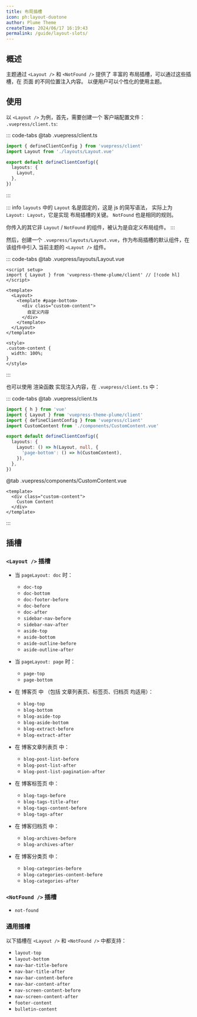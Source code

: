 ```yaml
---
title: 布局插槽
icon: ph:layout-duotone
author: Plume Theme
createTime: 2024/06/17 16:19:43
permalink: /guide/layout-slots/
---
```


## 概述

主题通过 `<Layout />` 和 `<NotFound />` 提供了 丰富的 布局插槽，可以通过这些插槽，在 页面 的不同位置注入内容。
以便用户可以个性化的使用主题。

## 使用

以 `<Layout />` 为例，首先，需要创建一个 客户端配置文件： `.vuepress/client.ts`:

::: code-tabs
@tab .vuepress/client.ts

```ts
import { defineClientConfig } from 'vuepress/client'
import Layout from './layouts/Layout.vue'

export default defineClientConfig({
  layouts: {
    Layout,
  },
})
```

:::

::: info
`layouts` 中的 `Layout` 名是固定的，这是 js 的简写语法， 实际上为 `Layout: Layout`，它是实现 布局插槽的关键。
`NotFound` 也是相同的规则。

你传入的其它非 `Layout` / `NotFound` 的组件，被认为是自定义布局组件。
:::

然后，创建一个 `.vuepress/layouts/Layout.vue`，作为布局插槽的默认组件，在该组件中引入 当前主题的 `<Layout />` 组件。

::: code-tabs
@tab .vuepress/layouts/Layout.vue

```vue {7-11}
<script setup>
import { Layout } from 'vuepress-theme-plume/client' // [!code hl]
</script>

<template>
  <Layout>
    <template #page-bottom>
      <div class="custom-content">
        自定义内容
      </div>
    </template>
  </Layout>
</template>

<style>
.custom-content {
  width: 100%;
}
</style>
```

:::

也可以使用 渲染函数 实现注入内容，在 `.vuepress/client.ts` 中：

::: code-tabs
@tab .vuepress/client.ts

```ts
import { h } from 'vue'
import { Layout } from 'vuepress-theme-plume/client'
import { defineClientConfig } from 'vuepress/client'
import CustomContent from './components/CustomContent.vue'

export default defineClientConfig({
  layouts: {
    Layout: () => h(Layout, null, {
      'page-bottom': () => h(CustomContent),
    }),
  },
})
```

@tab .vuepress/components/CustomContent.vue

```vue
<template>
  <div class="custom-content">
    Custom Content
  </div>
</template>
```

:::

## 插槽

### `<Layout />` 插槽

- 当 `pageLayout: doc` 时：

  - `doc-top`
  - `doc-bottom`
  - `doc-footer-before`
  - `doc-before`
  - `doc-after`
  - `sidebar-nav-before`
  - `sidebar-nav-after`
  - `aside-top`
  - `aside-bottom`
  - `aside-outline-before`
  - `aside-outline-after`

- 当 `pageLayout: page` 时：

  - `page-top`
  - `page-bottom`

- 在 博客页 中 （包括 文章列表页、标签页、归档页 均适用）：

  - `blog-top`
  - `blog-bottom`
  - `blog-aside-top`
  - `blog-aside-bottom`
  - `blog-extract-before`
  - `blog-extract-after`

- 在 博客文章列表页 中：

  - `blog-post-list-before`
  - `blog-post-list-after`
  - `blog-post-list-pagination-after`

- 在 博客标签页 中：

  - `blog-tags-before`
  - `blog-tags-title-after`
  - `blog-tags-content-before`
  - `blog-tags-after`

- 在 博客归档页 中：

  - `blog-archives-before`
  - `blog-archives-after`

- 在 博客分类页 中：

  - `blog-categories-before`
  - `blog-categories-content-before`
  - `blog-categories-after`

### `<NotFound />` 插槽

- `not-found`

### 通用插槽

以下插槽在 `<Layout />` 和 `<NotFound />` 中都支持：

- `layout-top`
- `layout-bottom`
- `nav-bar-title-before`
- `nav-bar-title-after`
- `nav-bar-content-before`
- `nav-bar-content-after`
- `nav-screen-content-before`
- `nav-screen-content-after`
- `footer-content`
- `bulletin-content`
